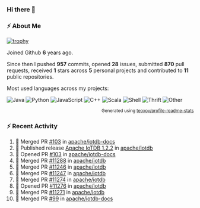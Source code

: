 ### Hi there 👋

### :zap: About Me

[![trophy](https://github-profile-trophy.vercel.app/?username=HTHou&theme=onedark)](https://github.com/ryo-ma/github-profile-trophy)
   
Joined Github **6** years ago.

Since then I pushed **957** commits, opened **28** issues, submitted **870** pull requests, received **1** stars across **5** personal projects and contributed to **11** public repositories.

Most used languages across my projects:

![Java](https://img.shields.io/static/v1?style=flat-square&label=%E2%A0%80&color=555&labelColor=%23b07219&message=Java%EF%B8%B195.4%25)
![Python](https://img.shields.io/static/v1?style=flat-square&label=%E2%A0%80&color=555&labelColor=%233572A5&message=Python%EF%B8%B11.2%25)
![JavaScript](https://img.shields.io/static/v1?style=flat-square&label=%E2%A0%80&color=555&labelColor=%23f1e05a&message=JavaScript%EF%B8%B10.7%25)
![C++](https://img.shields.io/static/v1?style=flat-square&label=%E2%A0%80&color=555&labelColor=%23f34b7d&message=C%2B%2B%EF%B8%B10.5%25)
![Scala](https://img.shields.io/static/v1?style=flat-square&label=%E2%A0%80&color=555&labelColor=%23c22d40&message=Scala%EF%B8%B10.4%25)
![Shell](https://img.shields.io/static/v1?style=flat-square&label=%E2%A0%80&color=555&labelColor=%2389e051&message=Shell%EF%B8%B10.3%25)
![Thrift](https://img.shields.io/static/v1?style=flat-square&label=%E2%A0%80&color=555&labelColor=%23D12127&message=Thrift%EF%B8%B10.3%25)
![Other](https://img.shields.io/static/v1?style=flat-square&label=%E2%A0%80&color=555&labelColor=%23ededed&message=Other%EF%B8%B10.8%25)

<p align="right"><sub>Generated using <a href="https://github.com/marketplace/actions/profile-readme-stats">teoxoy/profile-readme-stats</a></sub></p>


<!--![](https://github.com/HTHou/HTHou/blob/output/github-contribution-grid-snake.svg)-->

<!--![Haonan Hou's github stats](https://github-readme-stats.vercel.app/api?username=HTHou&count_private=true&show_icons=true&theme=onedark)-->

<!--![Haonan Hou's wakatime stats](https://github-readme-stats.vercel.app/api/wakatime?username=HTHou&layout=compact&theme=onedark)-->

<!--![Top Langs](https://github-readme-stats.vercel.app/api/top-langs/?username=HTHou&theme=onedark&layout=compact)-->

### :zap: Recent Activity
<!--START_SECTION:activity-->
1. 🎉 Merged PR [#103](https://github.com/apache/iotdb-docs/pull/103) in [apache/iotdb-docs](https://github.com/apache/iotdb-docs)
2. 🚀 Published release [Apache IoTDB 1.2.2](https://github.com/apache/iotdb/releases/tag/v1.2.2) in [apache/iotdb](https://github.com/apache/iotdb)
3. 💪 Opened PR [#103](https://github.com/apache/iotdb-docs/pull/103) in [apache/iotdb-docs](https://github.com/apache/iotdb-docs)
4. 🎉 Merged PR [#11288](https://github.com/apache/iotdb/pull/11288) in [apache/iotdb](https://github.com/apache/iotdb)
5. 🎉 Merged PR [#11246](https://github.com/apache/iotdb/pull/11246) in [apache/iotdb](https://github.com/apache/iotdb)
6. 🎉 Merged PR [#11247](https://github.com/apache/iotdb/pull/11247) in [apache/iotdb](https://github.com/apache/iotdb)
7. 🎉 Merged PR [#11274](https://github.com/apache/iotdb/pull/11274) in [apache/iotdb](https://github.com/apache/iotdb)
8. 💪 Opened PR [#11276](https://github.com/apache/iotdb/pull/11276) in [apache/iotdb](https://github.com/apache/iotdb)
9. 🎉 Merged PR [#11271](https://github.com/apache/iotdb/pull/11271) in [apache/iotdb](https://github.com/apache/iotdb)
10. 🎉 Merged PR [#99](https://github.com/apache/iotdb-docs/pull/99) in [apache/iotdb-docs](https://github.com/apache/iotdb-docs)
<!--END_SECTION:activity-->

<!--
**HTHou/HTHou** is a ✨ _special_ ✨ repository because its `README.md` (this file) appears on your GitHub profile.

Here are some ideas to get you started:

- 🔭 I’m currently working on ...
- 🌱 I’m currently learning ...
- 👯 I’m looking to collaborate on ...
- 🤔 I’m looking for help with ...
- 💬 Ask me about ...
- 📫 How to reach me: ...
- 😄 Pronouns: ...
- ⚡ Fun fact: ...
-->
